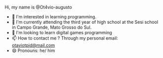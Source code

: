  Hi, my name is @Ot4vio-augusto
- 👀 I'm interested in learning programming.
- 🌱 I'm currently attending the third year of high school at the Sesi school in Campo Grande, Mato Grosso do Sul. 
- 💞️ I'm looking to learn digital games programming 
- 📫 How to contact me ? Through my personal email: otaviotpjd@mail.com
- 😄 Pronouns: he/ him
<!---
Ot4vio-augusto/Ot4vio-augusto is a ✨ special ✨ repository because its `README.md` (this file) appears on your GitHub profile.
You can click the Preview link to take a look at your changes.
--->
